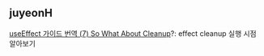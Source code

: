 <h2>juyeonH</h2><a href="https://www.notion.so/study66/A-Complete-Guide-to-useEffect-e4d7d28d98f442ddb3352e643140aea0#b70ad8475dd3497eb76c32292ed4628d">useEffect 가이드 번역 (7) So What About Cleanup</a>?: effect cleanup 실행 시점 알아보기